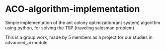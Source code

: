 # ACO-algorithm-implementation
Simple implementation of the ant colony optimization(ant system) algorithm using python, for solving the TSP (traveling salesman problem)

This is a group work, made by 5 members as a project for our studies in advanced_ai module
